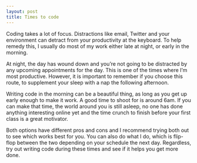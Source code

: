 ```yaml
---
layout: post
title: Times to code
---
```


Coding takes a lot of focus. Distractions like email, Twitter and your environment can detract from your productivity at the keyboard. To help remedy this, I usually do most of my work either late at night, or early in the morning.

At night, the day has wound down and you’re not going to be distracted by any upcoming appointments for the day. This is one of the times where I’m most productive. However, it is important to remember if you choose this route, to supplement your sleep with a nap the following afternoon.

Writing code in the morning can be a beautiful thing, as long as you get up early enough to make it work. A good time to shoot for is around 6am. If you can make that time, the world around you is still asleep, no one has done anything interesting online yet and the time crunch to finish before your first class is a great motivator.

Both options have different pros and cons and I recommend trying both out to see which works best for you. You can also do what I do, which is flip-flop between the two depending on your schedule the next day. Regardless, try out writing code during these times and see if it helps you get more done.